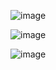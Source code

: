 
 ![image](https://github.com/ale20sha/gloogle/assets/153215838/ada03584-d74d-4aae-af59-6a4959790aff)



 ![image](https://github.com/ale20sha/gloogle/assets/153215838/fb07c7e0-c206-47f9-b4cb-e1b9fc6f54ed)



![image](https://github.com/ale20sha/gloogle/assets/153215838/6e6426e6-7c02-4344-83fd-beefb8cc7b72)




